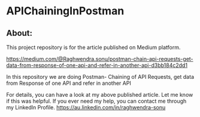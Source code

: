# APIChainingInPostman

About:
------
This project repository is for the article published on Medium platform.

https://medium.com/@Raghwendra.sonu/postman-chain-api-requests-get-data-from-response-of-one-api-and-refer-in-another-api-d3bb184c2dd1

In this repository we are doing Postman- Chaining of API Requests, get data from Response of one API and refer in another API

For details, you can have a look at my above published article. Let me know if this was helpful. If you ever need my help, you can contact me through my LinkedIn Profile.
https://au.linkedin.com/in/raghwendra-sonu
